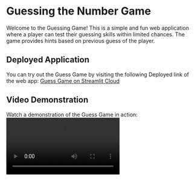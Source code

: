 # Guessing the Number Game

Welcome to the Guessing Game! This is a simple and fun web application where a player can test their guessing skills within limited chances. The game provides hints based on previous guess of the player.

## Deployed Application

You can try out the Guess Game by visiting the following Deployed link of the web app:
[Guess Game on Streamlit Cloud](https://guessgamegit-3m4qtqpoy3q6evstom8c3c.streamlit.app/)

## Video Demonstration

Watch a demonstration of the Guess Game in action:
![Guess Game Demo](demo.mp4)



